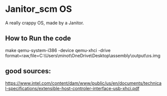 # Janitor_scm OS

A really crappy OS, made by a Janitor.

## How to Run the code
make
qemu-system-i386 -device qemu-xhci -drive format=raw,file=C:\Users\minot\OneDrive\Desktop\assembly\output\os.img

## good sources:
https://www.intel.com/content/dam/www/public/us/en/documents/technical-specifications/extensible-host-controler-interface-usb-xhci.pdf
